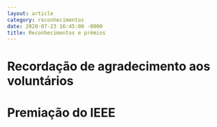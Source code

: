 ```yaml
---
layout: article
category: reconhecimentos
date: 2020-07-23 16:45:00 -0000
title: Reconhecimentos e prêmios
---
```


# Recordação de agradecimento aos voluntários



# Premiação do IEEE

